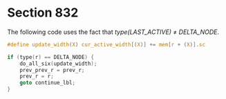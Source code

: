 # Section 832

The following code uses the fact that *type(LAST_ACTIVE)* $\ne$ *DELTA_NODE*.

```c include/breaker.h
#define update_width(X) cur_active_width[(X)] += mem[r + (X)].sc
```

```c << If node |r| is of type |DELTA_NODE|, update |cur_active_width|, set |prev_r| and |prev_prev_r|, then |goto continue| >>=
if (type(r) == DELTA_NODE) {
    do_all_six(update_width);
    prev_prev_r = prev_r;
    prev_r = r;
    goto continue_lbl;
}
```
